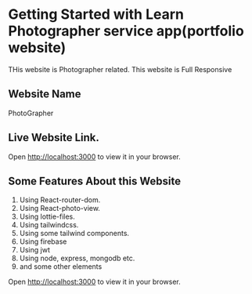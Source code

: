 # Getting Started with Learn Photographer service app(portfolio website)

THis website is Photographer related.
This website is Full Responsive

## Website Name

PhotoGrapher

## Live Website Link.

Open [http://localhost:3000](http://localhost:3000) to view it in your browser.

## Some Features About this Website
1. Using React-router-dom.
2. Using React-photo-view.
3. Using lottie-files.
4. Using tailwindcss.
5. Using some tailwind components.
6. Using firebase
7. Using jwt
8. Using node, express, mongodb etc.
9. and some other elements

Open [http://localhost:3000](http://localhost:3000) to view it in your browser.


